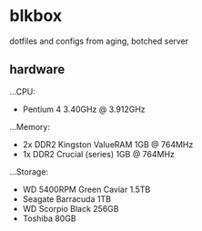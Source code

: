 # blkbox
dotfiles and configs from aging, botched server

## hardware

...CPU:

- Pentium 4 3.40GHz @ 3.912GHz

...Memory:

- 2x DDR2 Kingston ValueRAM 1GB @ 764MHz
- 1x DDR2 Crucial (series) 1GB @ 764MHz

...Storage:

- WD 5400RPM Green Caviar 1.5TB
- Seagate Barracuda 1TB
- WD Scorpio Black 256GB
- Toshiba 80GB
